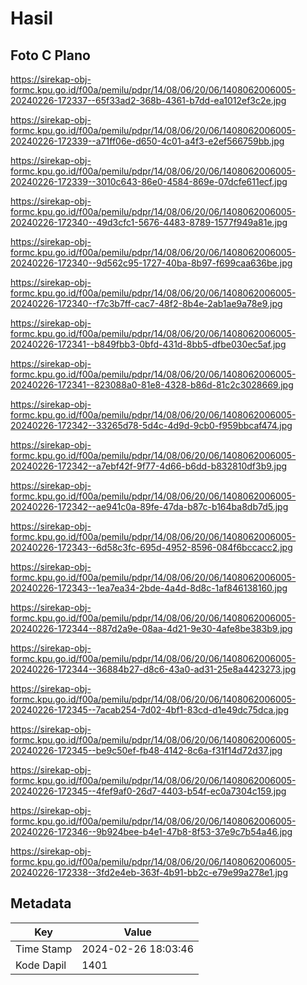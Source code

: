 # Hasil

## Foto C Plano

https://sirekap-obj-formc.kpu.go.id/f00a/pemilu/pdpr/14/08/06/20/06/1408062006005-20240226-172337--65f33ad2-368b-4361-b7dd-ea1012ef3c2e.jpg

https://sirekap-obj-formc.kpu.go.id/f00a/pemilu/pdpr/14/08/06/20/06/1408062006005-20240226-172339--a71ff06e-d650-4c01-a4f3-e2ef566759bb.jpg

https://sirekap-obj-formc.kpu.go.id/f00a/pemilu/pdpr/14/08/06/20/06/1408062006005-20240226-172339--3010c643-86e0-4584-869e-07dcfe611ecf.jpg

https://sirekap-obj-formc.kpu.go.id/f00a/pemilu/pdpr/14/08/06/20/06/1408062006005-20240226-172340--49d3cfc1-5676-4483-8789-1577f949a81e.jpg

https://sirekap-obj-formc.kpu.go.id/f00a/pemilu/pdpr/14/08/06/20/06/1408062006005-20240226-172340--9d562c95-1727-40ba-8b97-f699caa636be.jpg

https://sirekap-obj-formc.kpu.go.id/f00a/pemilu/pdpr/14/08/06/20/06/1408062006005-20240226-172340--f7c3b7ff-cac7-48f2-8b4e-2ab1ae9a78e9.jpg

https://sirekap-obj-formc.kpu.go.id/f00a/pemilu/pdpr/14/08/06/20/06/1408062006005-20240226-172341--b849fbb3-0bfd-431d-8bb5-dfbe030ec5af.jpg

https://sirekap-obj-formc.kpu.go.id/f00a/pemilu/pdpr/14/08/06/20/06/1408062006005-20240226-172341--823088a0-81e8-4328-b86d-81c2c3028669.jpg

https://sirekap-obj-formc.kpu.go.id/f00a/pemilu/pdpr/14/08/06/20/06/1408062006005-20240226-172342--33265d78-5d4c-4d9d-9cb0-f959bbcaf474.jpg

https://sirekap-obj-formc.kpu.go.id/f00a/pemilu/pdpr/14/08/06/20/06/1408062006005-20240226-172342--a7ebf42f-9f77-4d66-b6dd-b832810df3b9.jpg

https://sirekap-obj-formc.kpu.go.id/f00a/pemilu/pdpr/14/08/06/20/06/1408062006005-20240226-172342--ae941c0a-89fe-47da-b87c-b164ba8db7d5.jpg

https://sirekap-obj-formc.kpu.go.id/f00a/pemilu/pdpr/14/08/06/20/06/1408062006005-20240226-172343--6d58c3fc-695d-4952-8596-084f6bccacc2.jpg

https://sirekap-obj-formc.kpu.go.id/f00a/pemilu/pdpr/14/08/06/20/06/1408062006005-20240226-172343--1ea7ea34-2bde-4a4d-8d8c-1af846138160.jpg

https://sirekap-obj-formc.kpu.go.id/f00a/pemilu/pdpr/14/08/06/20/06/1408062006005-20240226-172344--887d2a9e-08aa-4d21-9e30-4afe8be383b9.jpg

https://sirekap-obj-formc.kpu.go.id/f00a/pemilu/pdpr/14/08/06/20/06/1408062006005-20240226-172344--36884b27-d8c6-43a0-ad31-25e8a4423273.jpg

https://sirekap-obj-formc.kpu.go.id/f00a/pemilu/pdpr/14/08/06/20/06/1408062006005-20240226-172345--7acab254-7d02-4bf1-83cd-d1e49dc75dca.jpg

https://sirekap-obj-formc.kpu.go.id/f00a/pemilu/pdpr/14/08/06/20/06/1408062006005-20240226-172345--be9c50ef-fb48-4142-8c6a-f31f14d72d37.jpg

https://sirekap-obj-formc.kpu.go.id/f00a/pemilu/pdpr/14/08/06/20/06/1408062006005-20240226-172345--4fef9af0-26d7-4403-b54f-ec0a7304c159.jpg

https://sirekap-obj-formc.kpu.go.id/f00a/pemilu/pdpr/14/08/06/20/06/1408062006005-20240226-172346--9b924bee-b4e1-47b8-8f53-37e9c7b54a46.jpg

https://sirekap-obj-formc.kpu.go.id/f00a/pemilu/pdpr/14/08/06/20/06/1408062006005-20240226-172338--3fd2e4eb-363f-4b91-bb2c-e79e99a278e1.jpg


## Metadata

| Key        | Value               |
| ---------- | ------------------- |
| Time Stamp | 2024-02-26 18:03:46 |
| Kode Dapil | 1401                |



